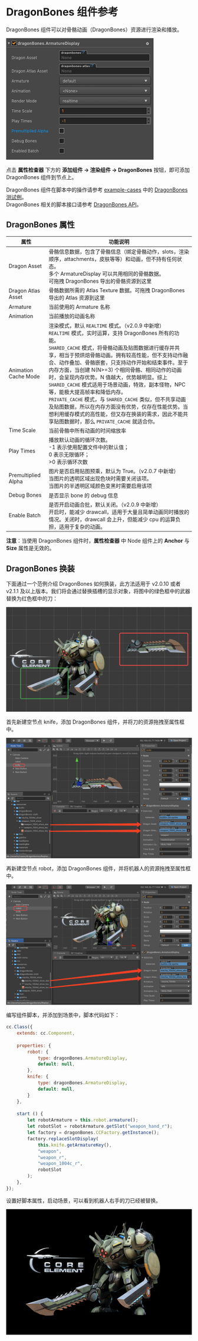 # DragonBones 组件参考

DragonBones 组件可以对骨骼动画（DragonBones）资源进行渲染和播放。

![dragonbones](./dragonbones/properties.png)

点击 **属性检查器** 下方的 **添加组件 -> 渲染组件 -> DragonBones** 按钮，即可添加 DragonBones 组件到节点上。

DragonBones 组件在脚本中的操作请参考 [example-cases](https://github.com/cocos-creator/example-cases) 中的 [DragonBones 测试例](https://github.com/cocos-creator/example-cases/tree/v2.0/assets/cases/dragonbones)。<br>DragonBones 相关的脚本接口请参考 [DragonBones API](../../../api/zh/modules/dragonBones.html)。

## DragonBones 属性

| 属性 |   功能说明
| --------------------- | ------------------ |
| Dragon Asset          | 骨骼信息数据，包含了骨骼信息（绑定骨骼动作，slots，渲染顺序，attachments，皮肤等等）和动画，但不持有任何状态。<br>多个 ArmatureDisplay 可以共用相同的骨骼数据。<br/>可拖拽 DragonBones 导出的骨骼资源到这里
| Dragon Atlas Asset    | 骨骼数据所需的 Atlas Texture 数据。可拖拽 DragonBones 导出的 Atlas 资源到这里
| Armature              | 当前使用的 Armature 名称
| Animation             | 当前播放的动画名称
| Animation Cache Mode  | 渲染模式，默认 `REALTIME` 模式。（v2.0.9 中新增）<br>`REALTIME` 模式，实时运算，支持 DragonBones 所有的功能。<br>`SHARED_CACHE` 模式，将骨骼动画及贴图数据进行缓存并共享，相当于预烘焙骨骼动画。拥有较高性能，但不支持动作融合、动作叠加、骨骼嵌套，只支持动作开始和结束事件。至于内存方面，当创建 N(N>=3) 个相同骨骼、相同动作的动画时，会呈现内存优势。N 值越大，优势越明显。综上 `SHARED_CACHE` 模式适用于场景动画，特效，副本怪物，NPC 等，能极大提高帧率和降低内存。<br>`PRIVATE_CACHE` 模式，与 `SHARED_CACHE` 类似，但不共享动画及贴图数据，所以在内存方面没有优势，仅存在性能优势。当想利用缓存模式的高性能，但又存在换装的需求，因此不能共享贴图数据时，那么 `PRIVATE_CACHE` 就适合你。
| Time Scale            | 当前骨骼中所有动画的时间缩放率
| Play Times            | 播放默认动画的循环次数。<br>-1 表示使用配置文件中的默认值；<br>0 表示无限循环；<br>>0 表示循环次数
| Premultiplied Alpha   | 图片是否启用贴图预乘，默认为 True。（v2.0.7 中新增）<br>当图片的透明区域出现色块时需要关闭该项。<br>当图片的半透明区域颜色变黑时需要启用该项
| Debug Bones           | 是否显示 bone 的 debug 信息
| Enable Batch          | 是否开启动画合批，默认关闭。（v2.0.9 中新增）<br>开启时，能减少 drawcall，适用于大量且简单动画同时播放的情况。关闭时，drawcall 会上升，但能减少 cpu 的运算负担，适用于复杂的动画。

**注意**：当使用 DragonBones 组件时，**属性检查器** 中 Node 组件上的 **Anchor** 与 **Size** 属性是无效的。

## DragonBones 换装

下面通过一个范例介绍 DragonBones 如何换装，此方法适用于 v2.0.10 或者 v2.1.1 及以上版本。我们将会通过替换插槽的显示对象，将图中的绿色框中的武器替换为红色框中的刀：

![dragonbones-cloth](./dragonbones/cloth.png)

首先新建空节点 knife，添加 DragonBones 组件，并将刀的资源拖拽至属性框中。

![dragonbones-cloth](./dragonbones/cloth2.png)

再新建空节点 robot，添加 DragonBones 组件，并将机器人的资源拖拽至属性框中。

![dragonbones-cloth](./dragonbones/cloth3.png)

编写组件脚本，并添加到场景中，脚本代码如下：
```js
cc.Class({
    extends: cc.Component,

    properties: {
        robot: {
            type: dragonBones.ArmatureDisplay,
            default: null,
        },
        knife: {
            type: dragonBones.ArmatureDisplay,
            default: null,
        }
    },

    start () {
        let robotArmature = this.robot.armature();
        let robotSlot = robotArmature.getSlot("weapon_hand_r");
        let factory = dragonBones.CCFactory.getInstance();
        factory.replaceSlotDisplay(
            this.knife.getArmatureKey(), 
            "weapon", 
            "weapon_r", 
            "weapon_1004c_r", 
            robotSlot
        );
    },
});
```

设置好脚本属性，启动场景，可以看到机器人右手的刀已经被替换。

![dragonbones-cloth](./dragonbones/cloth4.png)